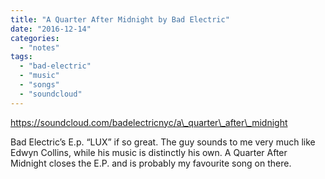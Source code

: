 ```yaml
---
title: "A Quarter After Midnight by Bad Electric"
date: "2016-12-14"
categories: 
  - "notes"
tags: 
  - "bad-electric"
  - "music"
  - "songs"
  - "soundcloud"
---
```


https://soundcloud.com/badelectricnyc/a\_quarter\_after\_midnight

Bad Electric’s E.p. “LUX” if so great. The guy sounds to me very much like Edwyn Collins, while his music is distinctly his own. A Quarter After Midnight closes the E.P. and is probably my favourite song on there.
